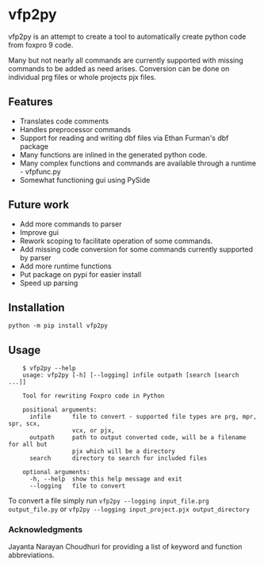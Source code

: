 # vfp2py
vfp2py is an attempt to create a tool to automatically create python code from
foxpro 9 code.

Many but not nearly all commands are currently supported with missing commands
to be added as need arises. Conversion can be done on individual prg files or
whole projects pjx files.

## Features
- Translates code comments
- Handles preprocessor commands
- Support for reading and writing dbf files via Ethan Furman's dbf package
- Many functions are inlined in the generated python code.
- Many complex functions and commands are available through a runtime - vfpfunc.py
- Somewhat functioning gui using PySide

## Future work
- Add more commands to parser
- Improve gui
- Rework scoping to facilitate operation of some commands.
- Add missing code conversion for some commands currently supported by parser
- Add more runtime functions
- Put package on pypi for easier install
- Speed up parsing

## Installation
`python -m pip install vfp2py`

## Usage
```
    $ vfp2py --help
    usage: vfp2py [-h] [--logging] infile outpath [search [search ...]]
    
    Tool for rewriting Foxpro code in Python
    
    positional arguments:
      infile      file to convert - supported file types are prg, mpr, spr, scx,
                  vcx, or pjx,
      outpath     path to output converted code, will be a filename for all but
                  pjx which will be a directory
      search      directory to search for included files
    
    optional arguments:
      -h, --help  show this help message and exit
      --logging   file to convert
```

To convert a file simply run `vfp2py --logging input_file.prg output_file.py` or `vfp2py --logging input_project.pjx output_directory`

### Acknowledgments
Jayanta Narayan Choudhuri for providing a list of keyword and function abbreviations.
